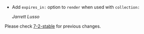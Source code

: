 *   Add `expires_in:` option to `render` when used with `collection:`

    *Jarrett Lusso*

Please check [7-2-stable](https://github.com/rails/rails/blob/7-2-stable/actionview/CHANGELOG.md) for previous changes.
